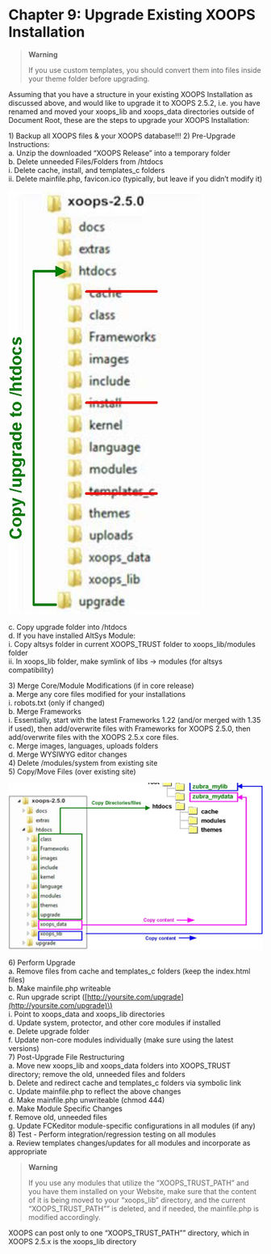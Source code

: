 # Chapter 9: Upgrade Existing XOOPS Installation

> **Warning** 
>
> If you use custom templates, you should convert them into files inside your theme folder before upgrading.

Assuming that you have a structure in your existing XOOPS Installation as discussed above, and would like to upgrade it to XOOPS 2.5.2, i.e. you have renamed and moved your xoops\_lib and xoops\_data directories outside of Document Root, these are the steps to upgrade your XOOPS Installation:

1\) Backup all XOOPS files & your XOOPS database!!! 2\) Pre-Upgrade Instructions:   
a. Unzip the downloaded “XOOPS Release” into a temporary folder   
b. Delete unneeded Files/Folders from /htdocs   
i. Delete cache, install, and templates\_c folders   
ii. Delete mainfile.php, favicon.ico \(typically, but leave if you didn’t modify it\)

![](.gitbook/assets/img_41.jpg)

  
c. Copy upgrade folder into /htdocs   
d. If you have installed AltSys Module:   
i. Copy altsys folder in current XOOPS\_TRUST folder to xoops\_lib/modules folder   
ii. In xoops\_lib folder, make symlink of libs -&gt; modules \(for altsys compatibility\)   
  
3\) Merge Core/Module Modifications \(if in core release\)   
a. Merge any core files modified for your installations   
i. robots.txt \(only if changed\)   
b. Merge Frameworks   
i. Essentially, start with the latest Frameworks 1.22 \(and/or merged with 1.35 if used\), then add/overwrite files with Frameworks for XOOPS 2.5.0, then add/overwrite files with the XOOPS 2.5.x core files.   
c. Merge images, languages, uploads folders   
d. Merge WYSIWYG editor changes   
4\) Delete /modules/system from existing site   
5\) Copy/Move Files \(over existing site\)

![](.gitbook/assets/img_44.jpg)

6\) Perform Upgrade   
a. Remove files from cache and templates\_c folders \(keep the index.html files\)   
b. Make mainfile.php writeable   
c. Run upgrade script \([http://yoursite.com/upgrade](http://yoursite.com/upgrade)\)   
i. Point to xoops\_data and xoops\_lib directories   
d. Update system, protector, and other core modules if installed   
e. Delete upgrade folder   
f. Update non-core modules individually \(make sure using the latest versions\)   
7\) Post-Upgrade File Restructuring   
a. Move new xoops\_lib and xoops\_data folders into XOOPS\_TRUST directory; remove the old, unneeded files and folders   
b. Delete and redirect cache and templates\_c folders via symbolic link   
c. Update mainfile.php to reflect the above changes   
d. Make mainfile.php unwriteable \(chmod 444\)   
e. Make Module Specific Changes   
f. Remove old, unneeded files   
g. Update FCKeditor module-specific configurations in all modules \(if any\)   
8\) Test - Perform integration/regression testing on all modules   
a. Review templates changes/updates for all modules and incorporate as appropriate

> **Warning**
>
> If you use any modules that utilize the “XOOPS\_TRUST\_PATH” and you have them installed on your Website, make sure that the content of it is being moved to your “xoops\_lib” directory, and the current “XOOPS\_TRUST\_PATH”” is deleted, and if needed, the mainfile.php is modified accordingly.

XOOPS can post only to one “XOOPS\_TRUST\_PATH”” directory, which in XOOPS 2.5.x is the xoops\_lib directory

